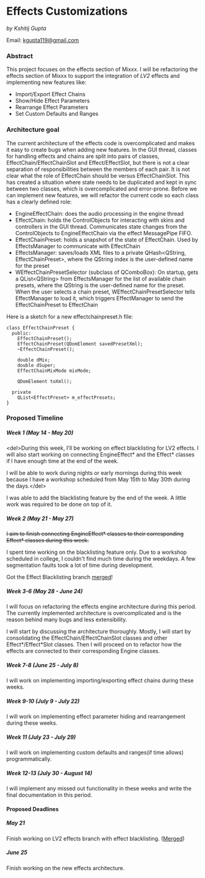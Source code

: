 # Effects Customizations

*by Kshitij Gupta*

<span class="underline">Email:</span> <kgupta119@gmail.com>

### Abstract

This project focuses on the effects section of Mixxx. I will be
refactoring the effects section of Mixxx to support the integration of
*LV2* effects and implementing new features like:

  - Import/Export Effect Chains
  - Show/Hide Effect Parameters
  - Rearrange Effect Parameters
  - Set Custom Defaults and Ranges

### Architecture goal

The current architecture of the effects code is overcomplicated and
makes it easy to create bugs when adding new features. In the GUI
thread, classes for handling effects and chains are split into pairs of
classes, EffectChain/EffectChainSlot and Effect/EffectSlot, but there is
not a clear separation of responsibilities between the members of each
pair. It is not clear what the role of EffectChain should be versus
EffectChainSlot. This has created a situation where state needs to be
duplicated and kept in sync between two classes, which is
overcomplicated and error-prone. Before we can implement new features,
we will refactor the current code so each class has a clearly defined
role:

  - EngineEffectChain: does the audio processing in the engine thread
  - EffectChain: holds the ControlObjects for interacting with skins and
    controllers in the GUI thread. Communicates state changes from the
    ControlObjects to EngineEffectChain via the effect MessagePipe FIFO.
  - EffectChainPreset: holds a snapshot of the state of EffectChain.
    Used by EffectsManager to communicate with EffectChain
  - EffectsManager: saves/loads XML files to a private QHash\<QString,
    EffectChainPreset\>, where the QString index is the user-defined
    name for the preset
  - WEffectChainPresetSelector (subclass of QComboBox): On startup, gets
    a QList\<QString\> from EffectsManager for the list of available
    chain presets, where the QString is the user-defined name for the
    preset. When the user selects a chain preset,
    WEffectChainPresetSelector tells EffectManager to load it, which
    triggers EffectManager to send the EffectChainPreset to EffectChain

Here is a sketch for a new effectchainpreset.h file:

    class EffectChainPreset {
      public:
        EffectChainPreset();
        EffectChainPreset(QDomElement savedPresetXml);
        ~EffectChainPreset();
    
        double dMix;
        double dSuper;
        EffectChainMixMode mixMode;
    
        QDomElement toXml();
    
      private
        QList<EffectPreset> m_effectPresets;
    }

### Proposed Timeline

##### Week 1 (May 14 - May 20)

\<del\>During this week, I'll be working on effect blacklisting for LV2
effects. I will also start working on connecting EngineEffect\* and the
Effect\* classes if I have enough time at the end of the week.

I will be able to work during nights or early mornings during this week
because I have a workshop scheduled from May 15th to May 30th during the
days.\</del\>

I was able to add the blacklisting feature by the end of the week. A
little work was required to be done on top of it.

##### Week 2 (May 21 - May 27)

~~I aim to finish connecting EngineEffect\* classes to their
corresponding Effect\* classes during this week.~~

I spent time working on the blacklisting feature only. Due to a workshop
scheduled in college, I couldn't find much time during the weekdays. A
few segmentation faults took a lot of time during development.

Got the Effect Blacklisting branch
[merged](https://github.com/mixxxdj/mixxx/pull/1674)\!

##### Week 3-6 (May 28 - June 24)

I will focus on refactoring the effects engine architecture during this
period. The currently implemented architecture is overcomplicated and is
the reason behind many bugs and less extensibility.

I will start by discussing the architecture thoroughly. Mostly, I will
start by consolidating the EffectChain/EffectChainSlot classes and other
Effect\*/Effect\*Slot classes. Then I will proceed on to refactor how
the effects are connected to their corresponding Engine classes.

##### Week 7-8 (June 25 - July 8)

I will work on implementing importing/exporting effect chains during
these weeks.

##### Week 9-10 (July 9 - July 22)

I will work on implementing effect parameter hiding and rearrangement
during these weeks.

##### Week 11 (July 23 - July 29)

I will work on implementing custom defaults and ranges(if time allows)
programmatically.

##### Week 12-13 (July 30 - August 14)

I will implement any missed out functionality in these weeks and write
the final documentation in this period.

#### Proposed Deadlines

##### May 21

Finish working on LV2 effects branch with effect blacklisting.
([Merged](https://github.com/mixxxdj/mixxx/pull/1674))

##### June 25

Finish working on the new effects architecture.
